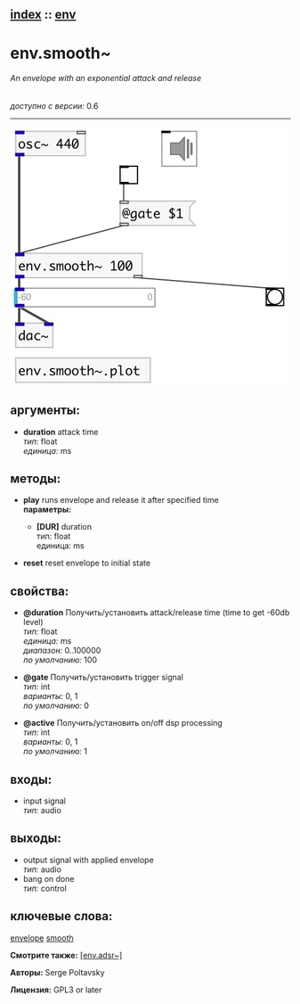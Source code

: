 [index](index.html) :: [env](category_env.html)
---

# env.smooth~

###### An envelope with an exponential attack and release

*доступно с версии:* 0.6

---




[![example](../examples/img/env.smooth~.jpg)](../examples/pd/env.smooth~.pd)



## аргументы:

* **duration**
attack time<br>
_тип:_ float<br>
_единица:_ ms<br>



## методы:

* **play**
runs envelope and release it after specified time<br>
  __параметры:__
  - **[DUR]** duration<br>
    тип: float <br>
    единица: ms <br>

* **reset**
reset envelope to initial state<br>




## свойства:

* **@duration** 
Получить/установить attack/release time (time to get -60db level)<br>
_тип:_ float<br>
_единица:_ ms<br>
_диапазон:_ 0..100000<br>
_по умолчанию:_ 100<br>

* **@gate** 
Получить/установить trigger signal<br>
_тип:_ int<br>
_варианты:_ 0, 1<br>
_по умолчанию:_ 0<br>

* **@active** 
Получить/установить on/off dsp processing<br>
_тип:_ int<br>
_варианты:_ 0, 1<br>
_по умолчанию:_ 1<br>



## входы:

* input signal<br>
_тип:_ audio



## выходы:

* output signal with applied envelope<br>
_тип:_ audio
* bang on done<br>
_тип:_ control



## ключевые слова:

[envelope](keywords/envelope.html)
[smooth](keywords/smooth.html)



**Смотрите также:**
[\[env.adsr~\]](env.adsr~.html)




**Авторы:** Serge Poltavsky




**Лицензия:** GPL3 or later





